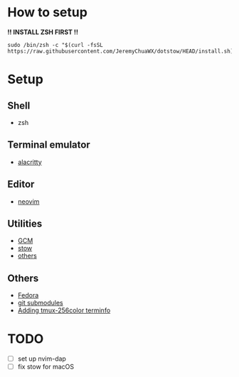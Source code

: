 # How to setup
**\!\! INSTALL ZSH FIRST \!\!**
```
sudo /bin/zsh -c "$(curl -fsSL https://raw.githubusercontent.com/JeremyChuaWX/dotstow/HEAD/install.sh)"
```

# Setup
## Shell
- zsh

## Terminal emulator
- [alacritty](https://github.com/alacritty/alacritty)

## Editor
- [neovim](https://github.com/neovim/neovim)

## Utilities
- [GCM](docs/gcm-setup.md)
- [stow](docs/stow-setup.md)
- [others](docs/utilities-list.md)

## Others
- [Fedora](docs/fedora-setup.md)
- [git submodules](docs/gitsubmodules-setup.md)
- [Adding tmux-256color terminfo](docs/tmux-256color.md)

# TODO
- [ ] set up nvim-dap
- [ ] fix stow for macOS

